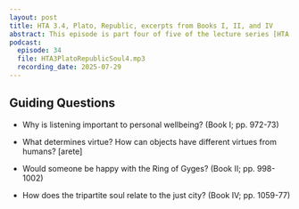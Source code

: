 ```yaml
---
layout: post
title: HTA 3.4, Plato, Republic, excerpts from Books I, II, and IV
abstract: This episode is part four of five of the lecture series [HTA 3] on Plato's Republic, excerpts from Books I, II, and IV.
podcast:
  episode: 34
  file: HTA3PlatoRepublicSoul4.mp3
  recording_date: 2025-07-29
---
```


## Guiding Questions

* Why is listening important to personal wellbeing? (Book I; pp. 972-73)

* What determines virtue? How can objects have different virtues from humans? [arete]

* Would someone be happy with the Ring of Gyges? (Book II; pp. 998-1002)

* How does the tripartite soul relate to the just city? (Book IV; pp. 1059-77)
